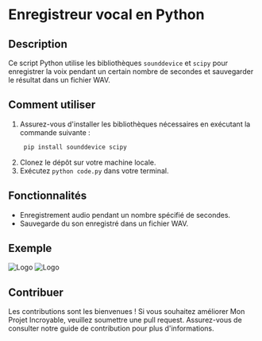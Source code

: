 # Enregistreur vocal en Python

## Description

Ce script Python utilise les bibliothèques `sounddevice` et `scipy` pour enregistrer la voix pendant un certain nombre de secondes et sauvegarder le résultat dans un fichier WAV.

## Comment utiliser

1. Assurez-vous d'installer les bibliothèques nécessaires en exécutant la commande suivante :
   ```bash
    pip install sounddevice scipy
2. Clonez le dépôt sur votre machine locale.
3. Exécutez `python code.py` dans votre terminal.

## Fonctionnalités

* Enregistrement audio pendant un nombre spécifié de secondes.
* Sauvegarde du son enregistré dans un fichier WAV.

## Exemple

![Logo](images/image2.png)
![Logo](images/image1.png)

## Contribuer

Les contributions sont les bienvenues ! Si vous souhaitez améliorer Mon Projet Incroyable, veuillez soumettre une pull request. Assurez-vous de consulter notre guide de contribution pour plus d'informations.


